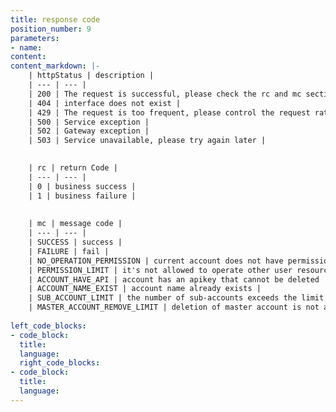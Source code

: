 ```yaml
---
title: response code
position_number: 9
parameters:
- name:
content:
content_markdown: |-
    | httpStatus | description |
    | --- | --- |
    | 200 | The request is successful, please check the rc and mc sections further |
    | 404 | interface does not exist |
    | 429 | The request is too frequent, please control the request rate according to the speed limit requirement |
    | 500 | Service exception |
    | 502 | Gateway exception |
    | 503 | Service unavailable, please try again later |
    

    | rc | return Code |
    | --- | --- |
    | 0 | business success |
    | 1 | business failure |
    
    
    | mc | message code |
    | --- | --- |
    | SUCCESS | success |
    | FAILURE | fail |
    | NO_OPERATION_PERMISSION | current account does not have permission to operate |
    | PERMISSION_LIMIT | it's not allowed to operate other user resources, such as: delete other user apiKey or sub-account |
    | ACCOUNT_HAVE_API | account has an apikey that cannot be deleted |
    | ACCOUNT_NAME_EXIST | account name already exists |
    | SUB_ACCOUNT_LIMIT | the number of sub-accounts exceeds the limit |
    | MASTER_ACCOUNT_REMOVE_LIMIT | deletion of master account is not allowed |
    
left_code_blocks:
- code_block:
  title:
  language:
  right_code_blocks:
- code_block:
  title:
  language:
---
```



